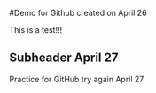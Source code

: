 #Demo for Github created on April 26

This is a test!!!


## Subheader April 27

Practice for GitHub try again April 27